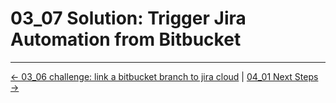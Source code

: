 # 03_07 Solution: Trigger Jira Automation from Bitbucket

<!-- FooterStart -->
---
[← 03_06 challenge: link a bitbucket branch to jira cloud](../03_06_challenge_trigger_jira_automation_from_bitbucket/README.md) | [04_01 Next Steps →](../../ch4_conclusion/04_01_next_steps/README.md)
<!-- FooterEnd -->
